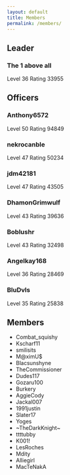 ```yaml
---
layout: default
title: Members
permalink: /members/
---
```


## Leader

### The 1 above all
Level 36 Rating 33955

## Officers

### Anthony6572
Level 50 Rating 94849

### nekrocanble
Level 47 Rating 50234

### jdm42181
Level 47 Rating 43505

### DhamonGrimwulf 
Level 43 Rating 39636

### Boblushr 
Level 43 Rating 32498

### Angelkay168 
Level 36 Rating 28469

### BluDvls 
Level 35 Rating 25838

## Members
* Combat_squishy
* Kscharf11
* smilisits
* M@ximU$
* Blacsunshyne
* TheCommissioner
* Dudes117
* Gozaru100
* Burkery
* AggieCody
* Jackal007
* 1991justin
* Slater17
* Yoges
* ~TheDarkKnight~
* ttttubby
* K001!
* LesRoches
* Mdity
* Alliegirl
* MacTeNakA
